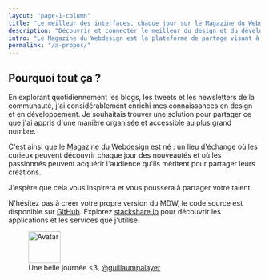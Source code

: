 ```yaml
---
layout: "page-1-column"
title: "Le meilleur des interfaces, chaque jour sur le Magazine du Webdesign"
description: "Découvrir et connecter le meilleur du design et du développement web avec une communauté de passionnés"
intro: "Le Magazine du Webdesign est la plateforme de partage visant à animer les conversations & à promouvoir les idées, les outils, les services, les ressources, les événements & les créations qui font la qualité du design et du développement web francophone."
permalink: "/a-propos/"
---
```


<h2 class="text-center">Pourquoi tout ça ?</h2>
En explorant quotidiennement les blogs, les tweets et les newsletters de la communauté, j'ai considérablement enrichi mes connaissances en design et en développement. Je souhaitais trouver une solution pour partager ce que j'ai appris d'une manière organisée et accessible au plus grand nombre.

C'est ainsi que le [Magazine du Webdesign](http://magazineduwebdesign.com) est né : un lieu d'échange où les curieux peuvent découvrir chaque jour des nouveautés et où les passionnés peuvent acquérir l'audience qu'ils méritent pour partager leurs créations.

J'espère que cela vous inspirera et vous poussera à partager votre talent.

N'hésitez pas à créer votre propre version du MDW, le code source est disponible sur <a href="https://github.com/MagazineduWebdesign/MagazineduWebdesign.github.io" title="Twitter @guillaumpalayer" target="_blank">GitHub</a>. Explorez <a href="http://stackshare.io/MagazineduWebdesign/magazine-du-webdesign" title="stackshare.io" target="_blank">stackshare.io</a> pour découvrir les applications et les services que j'utilise.

<figure class="text-center">
  <img class="rounded-img-d64 mod-avatar" src="{{ site.author.avatar | prepend:'https://s3-eu-west-1.amazonaws.com/mdw-images/large/' }}" alt="Avatar" width="64" height="64">
  <figcaption>Une belle journée <3, <a href="https://twitter.com/guillaumpalayer" title="Twitter @guillaumpalayer" target="_blank">@guillaumpalayer</a></figcaption>
</figure>
